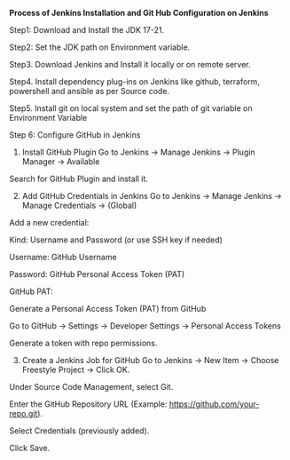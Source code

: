**Process of Jenkins Installation and Git Hub Configuration on Jenkins**

Step1: Download and Install the JDK 17-21.

Step2: Set the JDK path on Environment variable.

Step3. Download Jenkins and Install it locally or on remote server.

Step4. Install dependency plug-ins on Jenkins like github, terraform, powershell and ansible as per Source code.

Step5. Install git on local system and set the path of git variable on Environment Variable

Step 6: Configure GitHub in Jenkins
1. Install GitHub Plugin
Go to Jenkins → Manage Jenkins → Plugin Manager → Available

Search for GitHub Plugin and install it.

2. Add GitHub Credentials in Jenkins
Go to Jenkins → Manage Jenkins → Manage Credentials → (Global)

Add a new credential:

Kind: Username and Password (or use SSH key if needed)

Username: GitHub Username

Password: GitHub Personal Access Token (PAT)

GitHub PAT:

Generate a Personal Access Token (PAT) from GitHub

Go to GitHub → Settings → Developer Settings → Personal Access Tokens

Generate a token with repo permissions.

3. Create a Jenkins Job for GitHub
Go to Jenkins → New Item → Choose Freestyle Project → Click OK.

Under Source Code Management, select Git.

Enter the GitHub Repository URL (Example: https://github.com/your-repo.git).

Select Credentials (previously added).

Click Save.
